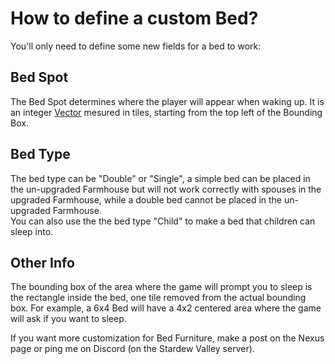 # How to define a custom Bed?

You'll only need to define some new fields for a bed to work:


## Bed Spot

The Bed Spot determines where the player will appear when waking up. It is an integer [Vector](https://github.com/Leroymilo/FurnitureFramework/blob/main/doc/Structures/Vector.md) mesured in tiles, starting from the top left of the Bounding Box.

## Bed Type

The bed type can be "Double" or "Single", a simple bed can be placed in the un-upgraded Farmhouse but will not work correctly with spouses in the upgraded Farmhouse, while a double bed cannot be placed in the un-upgraded Farmhouse.  
You can also use the the bed type "Child" to make a bed that children can sleep into.

## Other Info

The bounding box of the area where the game will prompt you to sleep is the rectangle inside the bed, one tile removed from the actual bounding box. For example, a 6x4 Bed will have a 4x2 centered area where the game will ask if you want to sleep.

If you want more customization for Bed Furniture, make a post on the Nexus page or ping me on Discord (on the Stardew Valley server).